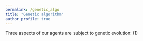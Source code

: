 ```yaml
---
permalink: /genetic_algo
title: "Genetic algorithm"
author_profile: true
---
```


Three aspects of our agents are subject to genetic evolution:
(1) 
